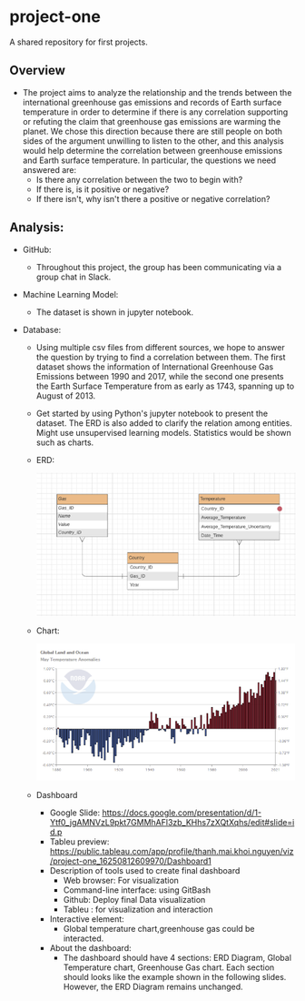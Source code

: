 # project-one
A shared repository for first projects.

## Overview

- The project aims to analyze the relationship and the trends between the international greenhouse gas emissions and records of Earth surface temperature in order to determine if there is any correlation supporting or refuting the claim that greenhouse gas emissions are warming the planet. We chose this direction because there are still people on both sides of the argument unwilling to listen to the other, and this analysis would help determine the correlation between greenhouse emissions and Earth surface temperature. In particular, the questions we need answered are:
  - Is there any correlation between the two to begin with?
  - If there is, is it positive or negative?
  - If there isn't, why isn't there a positive or negative correlation?

## Analysis:

- GitHub:
  - Throughout this project, the group has been communicating via a group chat in Slack.

- Machine Learning Model:
  - The dataset is shown in jupyter notebook.
  
- Database:
  - Using multiple csv files from different sources, we hope to answer the question by trying to find a correlation between them. The first dataset shows the information of International Greenhouse Gas Emissions between 1990 and 2017, while the second one presents the Earth Surface Temperature from as early as 1743, spanning up to August of 2013.

  - Get started by using Python's jupyter notebook to present the dataset. The ERD is also added to clarify the relation among entities. Might use unsupervised learning models. Statistics would be shown such as charts.
 
  - ERD: 
   
     ![Optional Text](Resources/ERD.png)
 
  - Chart: 
  
     ![Optional Text](Resources/Chart.png)
     
  - Dashboard
    
    - Google Slide: https://docs.google.com/presentation/d/1-Ytf0_jgAMNVzL9pkt7GMMhAFl3zb_KHhs7zXQtXqhs/edit#slide=id.p
    - Tableu preview: https://public.tableau.com/app/profile/thanh.mai.khoi.nguyen/viz/project-one_16250812609970/Dashboard1
    - Description of tools used to create final dashboard
       - Web browser: For visualization
       - Command-line interface: using GitBash
       - Github: Deploy final Data visualization
       - Tableu : for visualization and interaction
    - Interactive element:
       - Global temperature chart,greenhouse gas could be interacted.
    - About the dashboard: 
       - The dashboard should have 4 sections: ERD Diagram, Global Temperature chart, Greenhouse Gas chart. Each section should looks like the example shown in the following slides. However, the ERD Diagram remains unchanged.   
            

            
